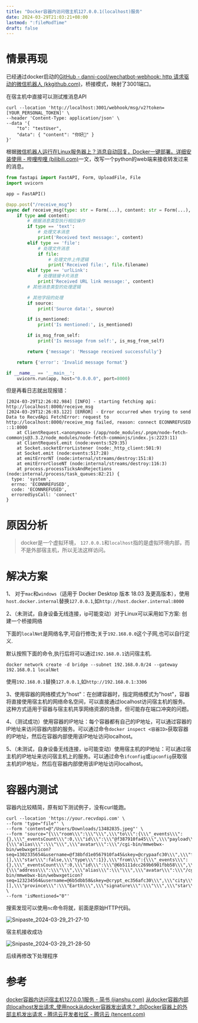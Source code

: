 ```yaml
---
title: "Docker容器内访问宿主机127.0.0.1(localhost)服务"
date: 2024-03-29T21:03:21+08:00
lastmod: ":fileModTime"
draft: false
---
```


# 情景再现

已经通过docker启动的[GitHub - danni-cool/wechatbot-webhook: http 请求驱动的微信机器人 (kkgithub.com)](https://kkgithub.com/danni-cool/wechatbot-webhook)，桥接模式，映射了3001端口。

在宿主机中直接可以测试推消息API

```shell
curl --location 'http://localhost:3001/webhook/msg/v2?token=[YOUR_PERSONAL_TOKEN]' \
--header 'Content-Type: application/json' \
--data '{
    "to": "testUser",
    "data": { "content": "你好👋" }
}'
```

根据[微信机器人运行在Linux服务器上？消息自动回复，Docker一键部署。详细安装使用 - 哔哩哔哩 (bilibili.com)](https://www.bilibili.com/read/cv28706223/)一文，改写一个python的web端来接收转发过来的消息。

```python
from fastapi import FastAPI, Form, UploadFile, File
import uvicorn

app = FastAPI()

@app.post("/receive_msg")
async def receive_msg(type: str = Form(...), content: str = Form(...), source: str = Form(None), is_mentioned: str = Form(None), is_msg_from_self: str = Form(None), file: UploadFile = File(None)):
    if type and content:
        # 根据消息类型执行相应操作
        if type == 'text':
            # 处理文本消息
            print('Received text message:', content)
        elif type == 'file':
            # 处理文件消息
            if file:
                # 处理文件上传逻辑
                print('Received file:', file.filename)
        elif type == 'urlLink':
            # 处理链接卡片消息
            print('Received URL link message:', content)
        # 其他消息类型的处理逻辑

        # 其他字段的处理
        if source:
            print('Source data:', source)

        if is_mentioned:
            print('Is mentioned:', is_mentioned)

        if is_msg_from_self:
            print('Is message from self:', is_msg_from_self)

        return {'message': 'Message received successfully'}

    return {'error': 'Invalid message format'}

if __name__ == '__main__':
    uvicorn.run(app, host="0.0.0.0", port=8000)

```

但是再看日志就出现报错：

```shell
[2024-03-29T12:26:02.984] [INFO] - starting fetching api: http://localhost:8000/receive_msg 
[2024-03-29T12:26:03.122] [ERROR] - Error occurred when trying to send Data to RecvdApi FetchError: request to http://localhost:8000/receive_msg failed, reason: connect ECONNREFUSED ::1:8000
    at ClientRequest.<anonymous> (/app/node_modules/.pnpm/node-fetch-commonjs@3.3.2/node_modules/node-fetch-commonjs/index.js:2223:11)
    at ClientRequest.emit (node:events:529:35)
    at Socket.socketErrorListener (node:_http_client:501:9)
    at Socket.emit (node:events:517:28)
    at emitErrorNT (node:internal/streams/destroy:151:8)
    at emitErrorCloseNT (node:internal/streams/destroy:116:3)
    at process.processTicksAndRejections (node:internal/process/task_queues:82:21) {
  type: 'system',
  errno: 'ECONNREFUSED',
  code: 'ECONNREFUSED',
  erroredSysCall: 'connect'
} 
```

# 原因分析

> docker是一个虚拟环境， `127.0.0.1`和`localhost`指的是虚拟环境内部，而不是外部宿主机，所以无法这样访问。

# 解决方案

1、 对于`mac`和`windows`（适用于 Docker Desktop 版本 18.03 及更高版本），使用`host.docker.internal`替换`127.0.0.1`,如`http://host.docker.internal:8000`

2、（未测试，自身设备无线连接，ip可能变动）对于Linux可以采用如下方案: 创建一个桥接网络

下面的`localNet`是网络名字,可自行修改;关于`192.168.0.0`这个子网,也可以自行定义.

默认按照下面的命令,执行后将可以通过`192.168.0.1`访问宿主机.

```undefined
docker network create -d bridge --subnet 192.168.0.0/24 --gateway 192.168.0.1 localNet
```

使用`192.168.0.1`替换`127.0.0.1`,如`http://192.168.0.1:3306`

3、使用容器的网络模式为"host"：在创建容器时，指定网络模式为"host"，容器将直接使用宿主机的网络命名空间，可以直接通过localhost访问宿主机的服务。这种方式适用于容器与宿主机共享网络资源的场景，但可能存在端口冲突的问题。

4、（测试成功）使用容器的IP地址：每个容器都有自己的IP地址，可以通过容器的IP地址来访问容器内部的服务。可以通过命令`docker inspect <容器ID>`获取容器的IP地址，然后在容器内部使用该IP地址访问localhost。

5、（未测试，自身设备无线连接，ip可能变动）使用宿主机的IP地址：可以通过宿主机的IP地址来访问宿主机上的服务。可以通过命令`ifconfig`或`ipconfig`获取宿主机的IP地址，然后在容器内部使用该IP地址访问localhost。

# 容器内测试

容器内比较精简，原有如下测试例子，没有curl能跑。

```shell
curl --location 'https://your.recvdapi.com' \
--form 'type="file"' \
--form 'content=@"/Users/Downloads/13482835.jpeg"' \
--form 'source="{\\\"room\\\":\\\"\\\",\\\"to\\\":{\\\"_events\\\":{},\\\"_eventsCount\\\":0,\\\"id\\\":\\\"@f387910fa45\\\",\\\"payload\\\":{\\\"alias\\\":\\\"\\\",\\\"avatar\\\":\\\"/cgi-bin/mmwebwx-bin/webwxgeticon?seq=1302335654&username=@f38bfd1e0567910fa45&skey=@crypaafc30\\\",\\\"friend\\\":false,\\\"gender\\\":1,\\\"id\\\":\\\"@f38bfd1e10fa45\\\",\\\"name\\\":\\\"ch.\\\",\\\"phone\\\":[],\\\"star\\\":false,\\\"type\\\":1}},\\\"from\\\":{\\\"_events\\\":{},\\\"_eventsCount\\\":0,\\\"id\\\":\\\"@6b5111dcc269b6901fbb58\\\",\\\"payload\\\":{\\\"address\\\":\\\"\\\",\\\"alias\\\":\\\"\\\",\\\"avatar\\\":\\\"/cgi-bin/mmwebwx-bin/webwxgeticon?seq=123234564&username=@6b5dbb58&skey=@crypt_ec356afc30\\\",\\\"city\\\":\\\"Mars\\\",\\\"friend\\\":false,\\\"gender\\\":1,\\\"id\\\":\\\"@6b5dbd3facb58\\\",\\\"name\\\":\\\"Daniel\\\",\\\"phone\\\":[],\\\"province\\\":\\\"Earth\\\",\\\"signature\\\":\\\"\\\",\\\"star\\\":false,\\\"weixin\\\":\\\"\\\",\\\"type\\\":1}}}"' \
--form 'isMentioned="0"'
```

搜索发现可以使用`nc`命令将就，前面是原始HTTP代码。

![Snipaste_2024-03-29_21-27-10](D:\program\blog\maniac.github.io\content\tutorials\docker\docker-localhost\Snipaste_2024-03-29_21-27-10.png)

宿主机接收成功

![Snipaste_2024-03-29_21-28-50](D:\program\blog\maniac.github.io\content\tutorials\docker\docker-localhost\Snipaste_2024-03-29_21-28-50.png)

后续再修改下处理程序

# 参考

[docker容器内访问宿主机127.0.0.1服务 - 简书 (jianshu.com)](https://www.jianshu.com/p/be6d5d71557d)
[从docker容器内部向localhost发出请求_使用nock从docker容器发出请求？_向Docker容器上的外部主机发出请求 - 腾讯云开发者社区 - 腾讯云 (tencent.com)](https://cloud.tencent.com/developer/information/从docker容器内部向localhost发出请求-album)
